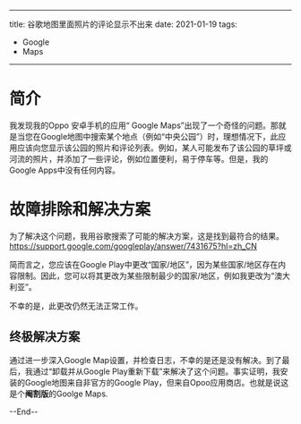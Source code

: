 


---
title: 谷歌地图里面照片的评论显示不出来
date: 2021-01-19
tags:
 - Google
 - Maps
---

# 简介

我发现我的Oppo 安卓手机的应用“ Google Maps”出现了一个奇怪的问题。那就是当您在Google地图中搜索某个地点（例如“中央公园”）时，理想情况下，此应用应该向您显示该公园的照片和评论列表。例如，某人可能发布了该公园的草坪或河流的照片，并添加了一些评论，例如位置便利，易于停车等。但是，我的Google Apps中没有任何内容。



# 故障排除和解决方案
为了解决这个问题，我用谷歌搜索了可能的解决方案，这是找到最符合的结果。
https://support.google.com/googleplay/answer/7431675?hl=zh_CN

简而言之，您应该在Google Play中更改“国家/地区”，因为某些国家/地区存在内容限制。因此，您可以将其更改为某些限制最少的国家/地区，例如我更改为“澳大利亚”。

不幸的是，此更改仍然无法正常工作。



## 终极解决方案

通过进一步深入Google Map设置，并检查日志，不幸的是还是没有解决。到了最后，我通过“卸载并从Google Play重新下载”来解决了这个问题。事实证明，我安装的Google地图来自非官方的Google Play，但来自Opoo应用商店。也就是说这是个**阉割版**的Goolge Maps.

--End--